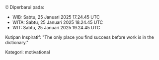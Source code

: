 ⏰ Diperbarui pada:
- WIB: Sabtu, 25 Januari 2025 17.24.45 UTC
- WITA: Sabtu, 25 Januari 2025 18.24.45 UTC
- WIT: Sabtu, 25 Januari 2025 19.24.45 UTC

Kutipan Inspiratif:
"The only place you find success before work is in the dictionary."


Kategori: motivational

